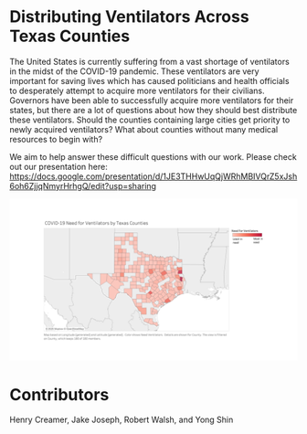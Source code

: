 # Distributing Ventilators Across Texas Counties
The United States is currently suffering from a vast shortage of ventilators in the midst of the COVID-19 pandemic. These ventilators are very important for saving lives which has caused politicians and health officials to desperately attempt to acquire more ventilators for their civilians. Governors have been able to successfully acquire more ventilators for their states, but there are a lot of questions about how they should best distribute these ventilators. Should the counties containing large cities get priority to newly acquired ventilators? What about counties without many medical resources to begin with?

We aim to help answer these difficult questions with our work. Please check out our presentation here: https://docs.google.com/presentation/d/1JE3THHwUqQjWRhMBIVQrZ5xJsh6oh6ZjjqNmyrHrhgQ/edit?usp=sharing

![](updatedpic.png)

# Contributors
Henry Creamer, Jake Joseph, Robert Walsh, and Yong Shin
